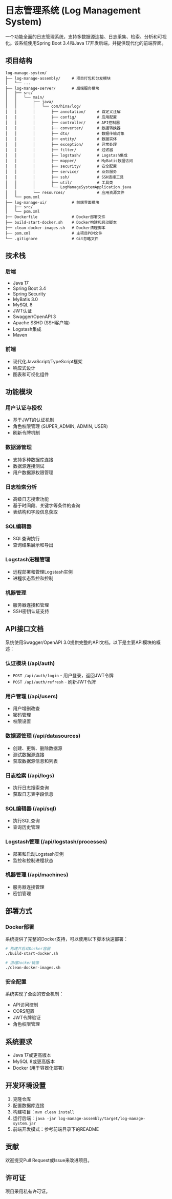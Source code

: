 # 日志管理系统 (Log Management System)

一个功能全面的日志管理系统，支持多数据源连接、日志采集、检索、分析和可视化。该系统使用Spring Boot 3.4和Java 17开发后端，并提供现代化的前端界面。

## 项目结构

```
log-manage-system/
├── log-manage-assembly/     # 项目打包和分发模块
│   └── ...
├── log-manage-server/       # 后端服务模块
│   ├── src/
│   │   └── main/
│   │       ├── java/
│   │       │   └── com/hina/log/
│   │       │       ├── annotation/     # 自定义注解
│   │       │       ├── config/         # 应用配置
│   │       │       ├── controller/     # API控制器
│   │       │       ├── converter/      # 数据转换器
│   │       │       ├── dto/            # 数据传输对象
│   │       │       ├── entity/         # 数据实体
│   │       │       ├── exception/      # 异常处理
│   │       │       ├── filter/         # 过滤器
│   │       │       ├── logstash/       # Logstash集成
│   │       │       ├── mapper/         # MyBatis数据访问
│   │       │       ├── security/       # 安全配置
│   │       │       ├── service/        # 业务服务
│   │       │       ├── ssh/            # SSH连接工具
│   │       │       ├── util/           # 工具类
│   │       │       └── LogManageSystemApplication.java 
│   │       └── resources/              # 应用资源文件
│   └── pom.xml
├── log-manage-ui/           # 前端界面模块
│   ├── src/
│   └── pom.xml
├── Dockerfile               # Docker部署文件
├── build-start-docker.sh    # Docker构建和启动脚本
├── clean-docker-images.sh   # Docker清理脚本
├── pom.xml                  # 主项目POM文件
└── .gitignore               # Git忽略文件
```

## 技术栈

### 后端
- Java 17
- Spring Boot 3.4
- Spring Security
- MyBatis 3.0
- MySQL 8
- JWT认证
- Swagger/OpenAPI 3
- Apache SSHD (SSH客户端)
- Logstash集成
- Maven

### 前端
- 现代化JavaScript/TypeScript框架
- 响应式设计
- 图表和可视化组件

## 功能模块

### 用户认证与授权
- 基于JWT的认证机制
- 角色权限管理 (SUPER_ADMIN, ADMIN, USER)
- 刷新令牌机制

### 数据源管理
- 支持多种数据库连接
- 数据源连接测试
- 用户数据源权限管理

### 日志检索分析
- 高级日志搜索功能
- 基于时间段、关键字等条件的查询
- 表结构和字段信息获取

### SQL编辑器
- SQL查询执行
- 查询结果展示和导出

### Logstash进程管理
- 远程部署和管理Logstash实例
- 进程状态监控和控制

### 机器管理
- 服务器连接和管理
- SSH密钥认证支持

## API接口文档

系统使用Swagger/OpenAPI 3.0提供完整的API文档。以下是主要API模块的概述：

### 认证模块 (/api/auth)
- `POST /api/auth/login` - 用户登录，返回JWT令牌
- `POST /api/auth/refresh` - 刷新JWT令牌

### 用户管理 (/api/users)
- 用户增删改查
- 密码管理
- 权限设置

### 数据源管理 (/api/datasources)
- 创建、更新、删除数据源
- 测试数据源连接
- 获取数据源信息和列表

### 日志检索 (/api/logs)
- 执行日志搜索查询
- 获取日志表字段信息

### SQL编辑器 (/api/sql)
- 执行SQL查询
- 查询历史管理

### Logstash管理 (/api/logstash/processes)
- 部署和启动Logstash实例
- 监控和控制进程状态

### 机器管理 (/api/machines)
- 服务器连接管理
- 密钥管理

## 部署方式

### Docker部署
系统提供了完整的Docker支持，可以使用以下脚本快速部署：

```bash
# 构建并启动Docker容器
./build-start-docker.sh

# 清理Docker镜像
./clean-docker-images.sh
```

### 安全配置
系统实现了全面的安全机制：
- API访问控制
- CORS配置
- JWT令牌验证
- 角色权限管理

## 系统要求
- Java 17或更高版本
- MySQL 8或更高版本
- Docker (用于容器化部署)

## 开发环境设置
1. 克隆仓库
2. 配置数据库连接
3. 构建项目：`mvn clean install`
4. 运行后端：`java -jar log-manage-assembly/target/log-manage-system.jar`
5. 前端开发模式：参考前端目录下的README

## 贡献
欢迎提交Pull Request或Issue来改进项目。

## 许可证
项目采用私有许可证。 